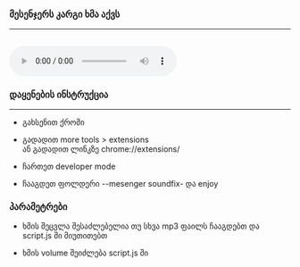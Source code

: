 
### მესენჯერს კარგი ხმა აქვს
---
<audio src="aah.mp3" controls style="max-width:100% !important "></audio>
-----

### დაყენების ინსტრუქცია
----
* გახსენით ქრომი
* გადადით more tools > extensions <br>
ან  გადადით ლინკზე chrome://extensions/

* ჩართეთ developer mode<br>
* ჩააგდეთ ფოლდერი --mesenger soundfix- და enjoy

### პარამეტრები

* ხმის შეცვლა შესაძლებელია თუ სხვა mp3 ფაილს ჩააგდებთ და script.js ში მიუთითებთ

* ხმის volume შეიძლება script.js ში
